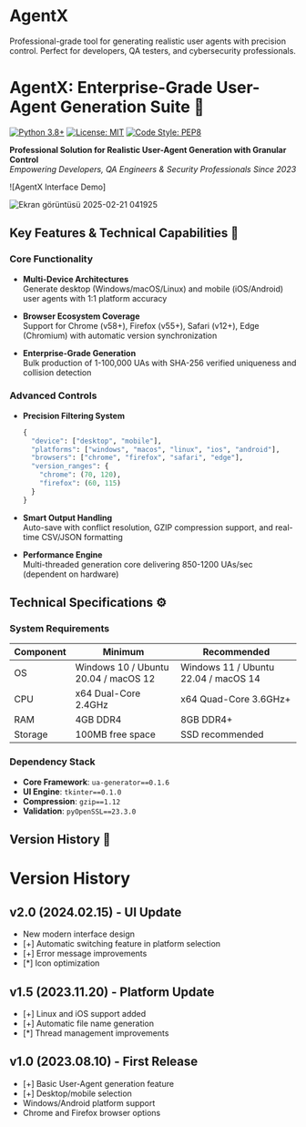 # AgentX
Professional-grade tool for generating realistic user agents with precision control. Perfect for developers, QA testers, and cybersecurity professionals.
# AgentX: Enterprise-Grade User-Agent Generation Suite 🚀

[![Python 3.8+](https://img.shields.io/badge/python-3.8%2B-blue?logo=python&logoColor=white)](https://www.python.org/)
[![License: MIT](https://img.shields.io/badge/license-MIT-green)](LICENSE)
[![Code Style: PEP8](https://img.shields.io/badge/code%20style-PEP8-brightgreen)](https://peps.python.org/pep-0008/)

**Professional Solution for Realistic User-Agent Generation with Granular Control**  
*Empowering Developers, QA Engineers & Security Professionals Since 2023*

![AgentX Interface Demo]

![Ekran görüntüsü 2025-02-21 041925](https://github.com/user-attachments/assets/8ef1669a-89f5-4105-845b-b5e55ebe1feb)

## Key Features & Technical Capabilities 🔧

### Core Functionality
- **Multi-Device Architectures**  
  Generate desktop (Windows/macOS/Linux) and mobile (iOS/Android) user agents with 1:1 platform accuracy

- **Browser Ecosystem Coverage**  
  Support for Chrome (v58+), Firefox (v55+), Safari (v12+), Edge (Chromium) with automatic version synchronization

- **Enterprise-Grade Generation**  
  Bulk production of 1-100,000 UAs with SHA-256 verified uniqueness and collision detection

### Advanced Controls
- **Precision Filtering System**
  ```python
  {
    "device": ["desktop", "mobile"],
    "platforms": ["windows", "macos", "linux", "ios", "android"],
    "browsers": ["chrome", "firefox", "safari", "edge"],
    "version_ranges": {
      "chrome": (70, 120),
      "firefox": (60, 115)
    }
  }
  ```
- **Smart Output Handling**  
  Auto-save with conflict resolution, GZIP compression support, and real-time CSV/JSON formatting

- **Performance Engine**  
  Multi-threaded generation core delivering 850-1200 UAs/sec (dependent on hardware)

## Technical Specifications ⚙️

### System Requirements
| Component | Minimum | Recommended |
|-----------|---------|-------------|
| OS        | Windows 10 / Ubuntu 20.04 / macOS 12 | Windows 11 / Ubuntu 22.04 / macOS 14 |
| CPU       | x64 Dual-Core 2.4GHz | x64 Quad-Core 3.6GHz+ |
| RAM       | 4GB DDR4 | 8GB DDR4+ |
| Storage   | 100MB free space | SSD recommended |

### Dependency Stack
- **Core Framework**: `ua-generator==0.1.6`
- **UI Engine**: `tkinter==0.1.0`
- **Compression**: `gzip==1.12`
- **Validation**: `pyOpenSSL==23.3.0`

## Version History 📜

# Version History

## v2.0 (2024.02.15) - UI Update
- New modern interface design
- [+] Automatic switching feature in platform selection
- [+] Error message improvements
- [*] Icon optimization

## v1.5 (2023.11.20) - Platform Update
- [+] Linux and iOS support added
- [+] Automatic file name generation
- [*] Thread management improvements

## v1.0 (2023.08.10) - First Release
- [+] Basic User-Agent generation feature
- [+] Desktop/mobile selection
- Windows/Android platform support
- Chrome and Firefox browser options
